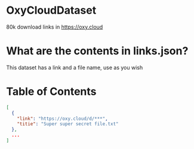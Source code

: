 # OxyCloudDataset
80k download links in https://oxy.cloud

# What are the contents in links.json?
This dataset has a link and a file name, use as you wish

# Table of Contents
```json
[
  {
    "link": "https://oxy.cloud/d/***",
    "titie": "Super super secret file.txt"
  },
  ...
]
```
